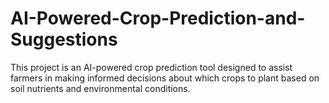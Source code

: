 # AI-Powered-Crop-Prediction-and-Suggestions
This project is an AI-powered crop prediction tool designed to assist farmers in making informed decisions about which crops to plant based on soil nutrients and environmental conditions. 
